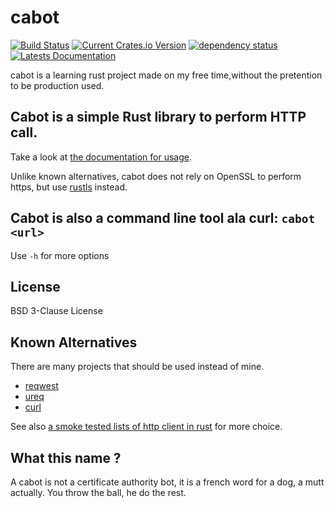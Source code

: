 # cabot

[![Build Status](https://travis-ci.org/mardiros/cabot.svg?branch=master)](https://travis-ci.org/mardiros/cabot)
[![Current Crates.io Version](https://img.shields.io/crates/v/cabot.svg)](https://crates.io/crates/cabot)
[![dependency status](https://deps.rs/repo/github/mardiros/cabot/status.svg)](https://deps.rs/repo/github/mardiros/cabot)
[![Latests Documentation](https://docs.rs/cabot/badge.svg)](https://docs.rs/crate/cabot)

 cabot is a learning rust project made on my free time,without the pretention 
 to be production used.
 
## Cabot is a simple Rust library to perform HTTP call.

Take a look at [the documentation for usage](https://docs.rs/cabot/).

Unlike known alternatives, cabot does not rely on OpenSSL to perform https,
but use [rustls](https://crates.io/crates/rustls) instead.

## Cabot is also a command line tool ala curl: `cabot <url>`

Use `-h` for more options

## License

BSD 3-Clause License

## Known Alternatives

There are many projects that should be used instead of mine.

 * [reqwest](https://crates.io/crates/reqwest)
 * [ureq](https://github.com/algesten/ureq)
 * [curl](https://crates.io/crates/curl)

See also [a smoke tested lists of http client in rust](https://medium.com/@shnatsel/smoke-testing-rust-http-clients-b8f2ee5db4e6)
for more choice.

## What this name ?

A cabot is not a certificate authority bot, it is a french word for
a dog, a mutt actually. You throw the ball, he do the rest.
